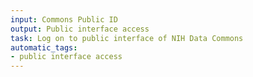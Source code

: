 ```yaml
---
input: Commons Public ID
output: Public interface access
task: Log on to public interface of NIH Data Commons
automatic_tags:
- public interface access
---
```


